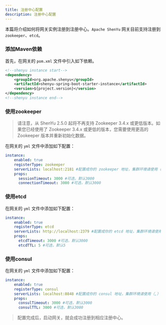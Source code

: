 ```yaml
---
title: 注册中心配置
description: 注册中心配置
---
```


本篇将介绍如何将网关实例注册到注册中心。`Apache ShenYu` 网关目前支持注册到 `zookeeper`、`etcd`。

### 添加Maven依赖

首先，在网关的 `pom.xml` 文件中引入如下依赖。

```xml
<!--shenyu instance start-->
<dependency>
    <groupId>org.apache.shenyu</groupId>
    <artifactId>shenyu-spring-boot-starter-instance</artifactId>
    <version>${project.version}</version>
</dependency>
<!--shenyu instance end-->
```

### 使用zookeeper

> 请注意，从 ShenYu 2.5.0 起将不再支持 Zookeeper 3.4.x 或更低版本。如果您已经使用了 Zookeeper 3.4.x 或更低的版本，您需要使用更高的 Zookeeper 版本并重新初始化数据。

在网关的 `yml` 文件中添加如下配置：

```yaml
instance:
    enabled: true
    registerType: zookeeper
    serverLists: localhost:2181 #配置成你的 zookeeper 地址，集群环境请使用（,）分隔
    props:
      sessionTimeout: 3000 #可选，默认3000
      connectionTimeout: 3000 #可选，默认3000
```

### 使用etcd

在网关的 `yml` 文件中添加如下配置：

```yaml
instance:
    enabled: true
    registerType: etcd
    serverLists: http://localhost:2379 #配置成你的 etcd 地址，集群环境请使用（,）分隔。
    props:
      etcdTimeout: 3000 #可选，默认3000
      etcdTTL: 5 #可选，默认5
```

### 使用consul

在网关的 `yml` 文件中添加如下配置：

```yaml
instance:
    enabled: true
    registerType: consul
    serverLists: localhost:8848 #配置成你的 consul 地址，集群环境请使用（,）分隔。
    props:
      consulTimeout: 3000 #可选，默认3000
      consulTTL: 3000 #可选，默认3000
```

> 配置完成后，启动网关，就会成功注册到相应注册中心。
